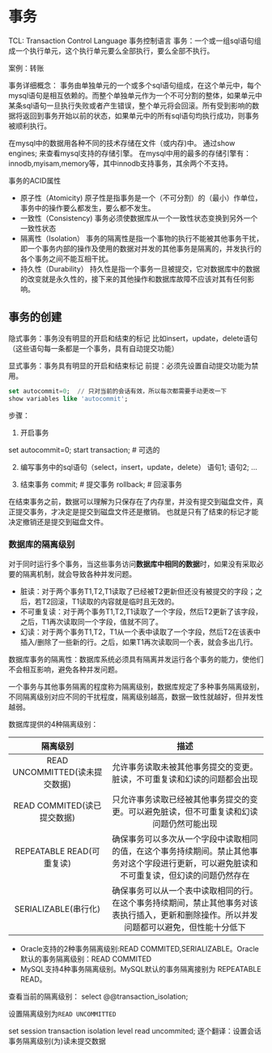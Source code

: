 # 事务

TCL: Transaction Control Language 事务控制语言
事务：一个或一组sql语句组成一个执行单元，这个执行单元要么全部执行，要么全部不执行。

案例：转账

事务详细概念：
事务由单独单元的一个或多个sql语句组成，在这个单元中，每个mysql语句是相互依赖的。而整个单独单元作为一个不可分割的整体，如果单元中某条sql语句一旦执行失败或者产生错误，整个单元将会回滚。所有受到影响的数据将返回到事务开始以前的状态，如果单元中的所有sql语句均执行成功，则事务被顺利执行。



在mysql中的数据用各种不同的技术存储在文件（或内存)中。
通过show engines; 来查看mysql支持的存储引擎。
在mysql中用的最多的存储引擎有：innodb,myisam,memory等，其中innodb支持事务，其余两个不支持。


事务的ACID属性

- 原子性（Atomicity)
原子性是指事务是一个（不可分割）的（最小）作单位，事务中的操作要么都发生，要么都不发生。
- 一致性（Consistency)
事务必须使数据库从一个一致性状态变换到另外一个一致性状态
- 隔离性（Isolation）
事务的隔离性是指一个事物的执行不能被其他事务干扰，即一个事务内部的操作及使用的数据对并发的其他事务是隔离的，并发执行的各个事务之间不能互相干扰。
- 持久性（Durability）
持久性是指一个事务一旦被提交，它对数据库中的数据的改变就是永久性的，接下来的其他操作和数据库故障不应该对其有任何影响。

## 事务的创建
隐式事务：事务没有明显的开启和结束的标记
比如insert，update，delete语句（这些语句每一条都是一个事务，具有自动提交功能）


显式事务：事务具有明显的开启和结束标记
前提：必须先设置自动提交功能为禁用。
``` sql
set autocommit=0;  // 只对当前的会话有效，所以每次都需要手动更改一下
show variables like 'autocommit';
```

步骤：
1. 开启事务

set autocommit=0;
start transaction; # 可选的

2. 编写事务中的sql语句（select，insert，update，delete）
语句1;
语句2;
...

3. 结束事务
commit; # 提交事务
rollback; # 回滚事务

在结束事务之前，数据可以理解为只保存在了内存里，并没有提交到磁盘文件，真正提交事务，才决定是提交到磁盘文件还是撤销。
也就是只有了结束的标记才能决定撤销还是提交到磁盘文件。


### 数据库的隔离级别
对于同时运行多个事务，当这些事务访问**数据库中相同的数据**时，如果没有采取必要的隔离机制，就会导致各种并发问题。
- 脏读：对于两个事务T1,T2,T1读取了已经被T2更新但还没有被提交的字段；之后，若T2回滚，T1读取的内容就是临时且无效的。
- 不可重复读：对于两个事务T1,T2,T1读取了一个字段，然后T2更新了该字段，之后，T1再次读取同一个字段，值就不同了。
- 幻读：对于两个事务T1,T2，T1从一个表中读取了一个字段，然后T2在该表中插入/删除了一些新的行。之后，如果T1再次读取同一个表，就会多出几行。


数据库事务的隔离性：数据库系统必须具有隔离并发运行各个事务的能力，使他们不会相互影响，避免各种并发问题。


一个事务与其他事务隔离的程度称为隔离级别，数据库规定了多种事务隔离级别，不同隔离级别对应不同的干扰程度，隔离级别越高，数据一致性就越好，但并发性越弱。

数据库提供的4种隔离级别：

| 隔离级别 | 描述 |
| :----:| :----:  |
| READ UNCOMMITTED(读未提交数据)  | 允许事务读取未被其他事务提交的变更。脏读，不可重复读和幻读的问题都会出现 |
| READ COMMITED(读已提交数据)  | 只允许事务读取已经被其他事务提交的变更。可以避免脏读，但不可重复读和幻读问题仍然可能出现 |
| REPEATABLE READ(可重复读) | 确保事务可以多次从一个字段中读取相同的值，在这个事务持续期间。禁止其他事务对这个字段进行更新，可以避免脏读和不可重复读，但幻读的问题仍然存在|
| SERIALIZABLE(串行化)| 确保事务可以从一个表中读取相同的行。在这个事务持续期间，禁止其他事务对该表执行插入，更新和删除操作。所以并发问题都可以避免，但性能十分低下 |


- Oracle支持的2种事务隔离级别:READ COMMITED,SERIALIZABLE。Oracle默认的事务隔离级别：READ COMMITED
- MySQL支持4种事务隔离级别。MySQL默认的事务隔离接别为 REPEATABLE READ。

查看当前的隔离级别：
select @@transaction_isolation;

设置隔离级别为`READ UNCOMMITTED`

set session transaction isolation level read uncommited;
逐个翻译：设置会话事务隔离级别(为)读未提交数据



 